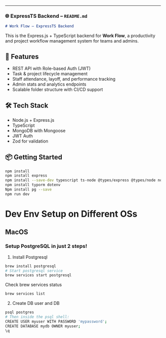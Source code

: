 
---

### 🌐 ExpressTS Backend – `README.md`

```markdown
# Work Flow — ExpressTS Backend
```

This is the Express.js + TypeScript backend for **Work Flow**, a productivity and project workflow management system for teams and admins.

## 🚀 Features
- REST API with Role-based Auth (JWT)
- Task & project lifecycle management
- Staff attendance, layoff, and performance tracking
- Admin stats and analytics endpoints
- Scalable folder structure with CI/CD support

## 🛠️ Tech Stack
- Node.js + Express.js
- TypeScript
- MongoDB with Mongoose
- JWT Auth
- Zod for validation

## 📦 Getting Started
```bash
npm install
npm install express
npm install --save-dev typescript ts-node @types/express @types/node nodemon
npm install typorm dotenv
Npm install pg --save
npm run dev
```

# Dev Env Setup on Different OSs

## MacOS

### Setup PostgreSQL in just 2 steps!
1. Install Postgresql
```bash
brew install postgresql
# Start postgresql service
brew services start postgresql
```
Check brew services status
```bash
brew services list
```

2. Create DB user and DB
```bash
psql postgres
# Then inside the psql shell:
CREATE USER myuser WITH PASSWORD 'mypassword';
CREATE DATABASE mydb OWNER myuser;
\q
```


